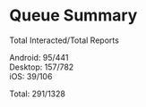 # Queue Summary

Total Interacted/Total Reports

Android: 95/441  
Desktop: 157/782  
iOS: 39/106

Total: 291/1328
